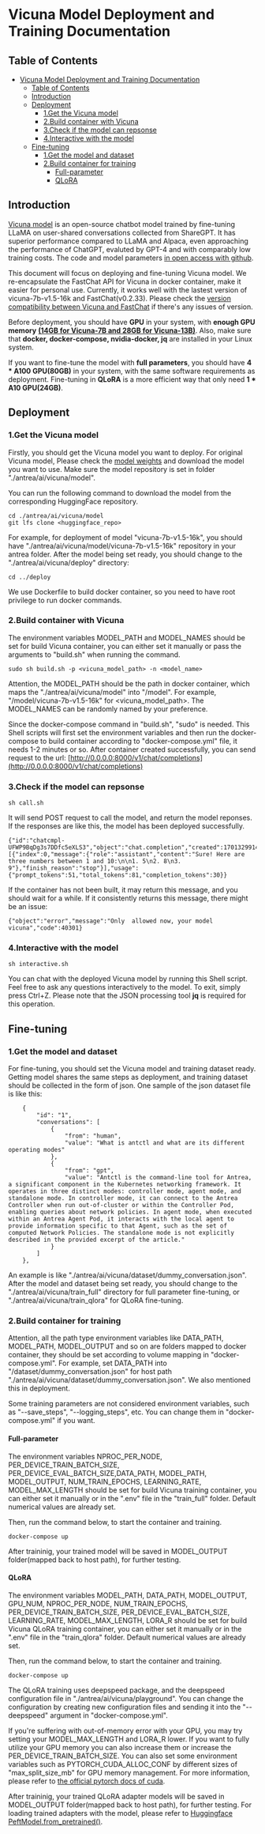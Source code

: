 # Vicuna Model Deployment and Training Documentation

## Table of Contents
<!-- toc -->
- [Vicuna Model Deployment and Training Documentation](#vicuna-model-deployment-and-training-documentation)
  - [Table of Contents](#table-of-contents)
  - [Introduction](#introduction)
  - [Deployment](#deployment)
    - [1.Get the Vicuna model](#1get-the-vicuna-model)
    - [2.Build container with Vicuna](#2build-container-with-vicuna)
    - [3.Check if the model can repsonse](#3check-if-the-model-can-repsonse)
    - [4.Interactive with the model](#4interactive-with-the-model)
  - [Fine-tuning](#fine-tuning)
    - [1.Get the model and dataset](#1get-the-model-and-dataset)
    - [2.Build container for training](#2build-container-for-training)
      - [Full-parameter](#full-parameter)
      - [QLoRA](#qlora)
<!-- /toc -->

## Introduction

[Vicuna model](https://lmsys.org/blog/2023-03-30-vicuna/) is an open-source chatbot model trained by fine-tuning LLaMA on user-shared conversations collected from ShareGPT. It has superior performance compared to LLaMA and Alpaca, even approaching the performance of ChatGPT, evaluted by GPT-4 and with comparably low training costs. The code and model parameters [in open access with github](https://github.com/lm-sys/FastChat).

This document will focus on deploying and fine-tuning Vicuna model. We re-encapsulate the FastChat API for Vicuna in docker container, make it easier for personal use. Currently, it works well with the lastest version of vicuna-7b-v1.5-16k and FastChat(v0.2.33). Please check the [version compatibility between Vicuna and FastChat](https://github.com/lm-sys/FastChat/blob/main/docs/vicuna_weights_version.md) if there's any issues of version.

Before deployment, you should have **GPU** in your system, with **enough GPU memory** [**(14GB for Vicuna-7B and 28GB for Vicuna-13B)**](https://github.com/lm-sys/FastChat#single-gpu). Also, make sure that **docker, docker-compose, nvidia-docker, jq** are installed in your Linux system.

If you want to fine-tune the model with **full parameters**, you should have **4 * A100 GPU(80GB)** in your system, with the same software requirements as deployment. Fine-tuning in **QLoRA** is a more efficient way that only need **1 * A10 GPU(24GB)**.

## Deployment

### 1.Get the Vicuna model
Firstly, you should get the Vicuna model you want to deploy. For original Vicuna model, Please check the [model weights](https://github.com/lm-sys/FastChat#model-weights) and download the model you want to use. Make sure the model repository is set in folder "./antrea/ai/vicuna/model".

You can run the following command to download the model from the corresponding HuggingFace repository.
```plain
cd ./antrea/ai/vicuna/model
git lfs clone <huggingface_repo>
```
For example, for deployment of model "vicuna-7b-v1.5-16k", you should have "./antrea/ai/vicuna/model/vicuna-7b-v1.5-16k" repository in your antrea folder. After the model being set ready, you should change to the "./antrea/ai/vicuna/deploy" directory:
```plain
cd ../deploy
```
We use Dockerfile to build docker container, so you need to have root privilege to run docker commands.
### 2.Build container with Vicuna

The environment variables MODEL_PATH and MODEL_NAMES should be set for build Vicuna container, you can either set it manually or pass the arguments to "build.sh" when running the command. 
```plain
sudo sh build.sh -p <vicuna_model_path> -n <model_name>
```
Attention, the MODEL_PATH should be the path in docker container, which maps the "./antrea/ai/vicuna/model" into "/model". For example, "/model/vicuna-7b-v1.5-16k" for <vicuna_model_path>. The MODEL_NAMES can be randomly named by your preference.

Since the docker-compose command in "build.sh", "sudo" is needed. This Shell scripts will first set the environment variables and then run the docker-compose to build container according to "docker-compose.yml" file, it needs 1-2 minutes or so. After container created successfully, you can send request to the url: [http://0.0.0.0:8000/v1/chat/completions](http://0.0.0.0:8000/v1/chat/completions)
### 3.Check if the model can repsonse

```plain
sh call.sh
```
It will send POST request to call the model, and return the model reponses. If the responses are like this, the model has been deployed successfully. 
```plain
{"id":"chatcmpl-UFWP9BqDg3s7DDfc5eXLS3","object":"chat.completion","created":1701329914,"model":"vicuna","choices":[{"index":0,"message":{"role":"assistant","content":"Sure! Here are three numbers between 1 and 10:\n\n1. 5\n2. 8\n3. 9"},"finish_reason":"stop"}],"usage":{"prompt_tokens":51,"total_tokens":81,"completion_tokens":30}} 
```
If the container has not been built, it may return this message, and you should wait for a while. If it consistently returns this message, there might be an issue:
```plain
{"object":"error","message":"Only  allowed now, your model vicuna","code":40301} 
```
### 4.Interactive with the model

```plain
sh interactive.sh
```
You can chat with the deployed Vicuna model by running this Shell script. Feel free to ask any questions interactively to the model. To exit, simply press Ctrl+Z. Please note that the JSON processing tool **jq** is required for this operation.

## Fine-tuning

### 1.Get the model and dataset
For fine-tuning, you should set the Vicuna model and training dataset ready. Getting model shares the same steps as deployment, and training dataset should be collected in the form of json.
One sample of the json dataset file is like this:
```plain
    {
        "id": "1",
        "conversations": [
            {
                "from": "human",
                "value": "What is antctl and what are its different operating modes"
            },
            {
                "from": "gpt",
                "value": "Antctl is the command-line tool for Antrea, a significant component in the Kubernetes networking framework. It operates in three distinct modes: controller mode, agent mode, and standalone mode. In controller mode, it can connect to the Antrea Controller when run out-of-cluster or within the Controller Pod, enabling queries about network policies. In agent mode, when executed within an Antrea Agent Pod, it interacts with the local agent to provide information specific to that Agent, such as the set of computed Network Policies. The standalone mode is not explicitly described in the provided excerpt of the article."
            }
        ]
    },
```
An example is like "./antrea/ai/vicuna/dataset/dummy_conversation.json". After the model and dataset being set ready, you should change to the "./antrea/ai/vicuna/train_full" directory for full parameter fine-tuning, or "./antrea/ai/vicuna/train_qlora" for QLoRA fine-tuning.

### 2.Build container for training

Attention, all the path type environment variables like DATA_PATH, MODEL_PATH, MODEL_OUTPUT and so on are folders mapped to docker container, they should be set according to volume mapping in "docker-compose.yml". For example, set DATA_PATH into "/dataset/dummy_conversation.json" for host path "./antrea/ai/vicuna/dataset/dummy_conversation.json". We also mentioned this in deployment.

Some training parameters are not considered environment variables, such as "--save_steps", "--logging_steps", etc. You can change them in "docker-compose.yml" if you want.

#### Full-parameter
The environment variables NPROC_PER_NODE, PER_DEVICE_TRAIN_BATCH_SIZE, PER_DEVICE_EVAL_BATCH_SIZE,DATA_PATH, MODEL_PATH, MODEL_OUTPUT, NUM_TRAIN_EPOCHS, LEARNING_RATE, MODEL_MAX_LENGTH should be set for build Vicuna training container, you can either set it manually or in the ".env" file in the "train_full" folder. Default numerical values are already set.

Then, run the command below, to start the container and training.
```plain
docker-compose up
```

After traininig, your trained model will be saved in MODEL_OUTPUT folder(mapped back to host path), for further testing. 

#### QLoRA
The environment variables MODEL_PATH, DATA_PATH, MODEL_OUTPUT, GPU_NUM, NPROC_PER_NODE, NUM_TRAIN_EPOCHS, PER_DEVICE_TRAIN_BATCH_SIZE, PER_DEVICE_EVAL_BATCH_SIZE, LEARNING_RATE, MODEL_MAX_LENGTH, LORA_R should be set for build Vicuna QLoRA training container, you can either set it manually or in the ".env" file in the "train_qlora" folder. Default numerical values are already set.

Then, run the command below, to start the container and training.
```plain
docker-compose up
```

The QLoRA training uses deepspeed package, and the deepspeed configuration file in "./antrea/ai/vicuna/playground". You can change the configuration by creating new configuration files and sending it into the "--deepspeed" argument in "docker-compose.yml".

If you're suffering with out-of-memory error with your GPU, you may try setting your MODEL_MAX_LENGTH and LORA_R lower. If you want to fully utilize your GPU memory you can also increase them or increase the PER_DEVICE_TRAIN_BATCH_SIZE. You can also set some environment variables such as PYTORCH_CUDA_ALLOC_CONF by different sizes of "max_split_size_mb" for GPU memory management. For more information, please refer to [the official pytorch docs of cuda](https://pytorch.org/docs/stable/notes/cuda.html#environment-variables).

After traininig, your trained QLoRA adapter models will be saved in MODEL_OUTPUT folder(mapped back to host path), for further testing. For loading trained adapters with the model, please refer to [Huggingface PeftModel.from_pretrained()](https://huggingface.co/docs/peft/en/package_reference/peft_model#peft.PeftModel).

